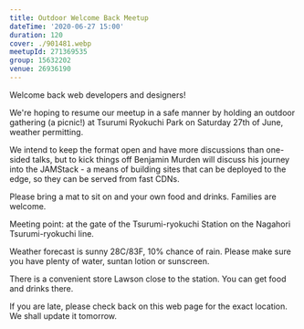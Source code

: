 ```yaml
---
title: Outdoor Welcome Back Meetup
dateTime: '2020-06-27 15:00'
duration: 120
cover: ./901481.webp
meetupId: 271369535
group: 15632202
venue: 26936190
---
```


Welcome back web developers and designers!

We're hoping to resume our meetup in a safe manner by holding an outdoor gathering (a picnic!) at Tsurumi Ryokuchi Park on Saturday 27th of June, weather permitting.

We intend to keep the format open and have more discussions than one-sided talks, but to kick things off Benjamin Murden will discuss his journey into the JAMStack - a means of building sites that can be deployed to the edge, so they can be served from fast CDNs.

Please bring a mat to sit on and your own food and drinks. Families are welcome.

Meeting point: at the gate of the Tsurumi-ryokuchi Station on the Nagahori Tsurumi-ryokuchi line.

Weather forecast is sunny 28C/83F, 10% chance of rain. Please make sure you have plenty of water, suntan lotion or sunscreen.

There is a convenient store Lawson close to the station. You can get food and drinks there.

If you are late, please check back on this web page for the exact location. We shall update it tomorrow.
